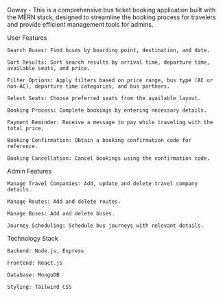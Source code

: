 Goway - This is a comprehensive bus ticket booking application built with the MERN stack, designed to streamline the booking process for travelers and provide efficient management tools for admins.


User Features

    Search Buses: Find buses by boarding point, destination, and date.

    Sort Results: Sort search results by arrival time, departure time, available seats, and price.

    Filter Options: Apply filters based on price range, bus type (AC or non-AC), departure time categories, and bus partners.

    Select Seats: Choose preferred seats from the available layout.

    Booking Process: Complete bookings by entering necessary details.

    Payment Reminder: Receive a message to pay while traveling with the total price.

    Booking Confirmation: Obtain a booking confirmation code for reference.

    Booking Cancellation: Cancel bookings using the confirmation code.
    

Admin Features

    Manage Travel Companies: Add, update and delete travel company details.

    Manage Routes: Add and delete routes.

    Manage Buses: Add and delete buses.

    Journey Scheduling: Schedule bus journeys with relevant details.

Technology Stack

    Backend: Node.js, Express
     
    Frontend: React.js
     
    Database: MongoDB

    Styling: Tailwind CSS
